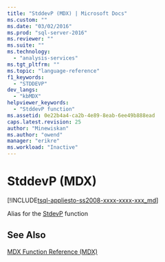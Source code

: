 ```yaml
---
title: "StddevP (MDX) | Microsoft Docs"
ms.custom: ""
ms.date: "03/02/2016"
ms.prod: "sql-server-2016"
ms.reviewer: ""
ms.suite: ""
ms.technology: 
  - "analysis-services"
ms.tgt_pltfrm: ""
ms.topic: "language-reference"
f1_keywords: 
  - "STDDEVP"
dev_langs: 
  - "kbMDX"
helpviewer_keywords: 
  - "StddevP function"
ms.assetid: 0e22b4a4-ca2b-4e89-8eab-6ee49b888ead
caps.latest.revision: 25
author: "Minewiskan"
ms.author: "owend"
manager: "erikre"
ms.workload: "Inactive"
---
```

# StddevP (MDX)
[!INCLUDE[tsql-appliesto-ss2008-xxxx-xxxx-xxx_md](../includes/tsql-appliesto-ss2008-xxxx-xxxx-xxx-md.md)]

  Alias for the [StdevP](../mdx/stdevp-mdx.md) function  
  
## See Also  
 [MDX Function Reference &#40;MDX&#41;](../mdx/mdx-function-reference-mdx.md)  
  
  
